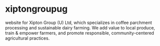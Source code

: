 # xiptongroupug
website for Xipton Group (U) Ltd, which specializes in coffee parchment processing and sustainable dairy farming. We add value to local produce, train &amp; empower farmers, and promote responsible, community-centered agricultural practices.

